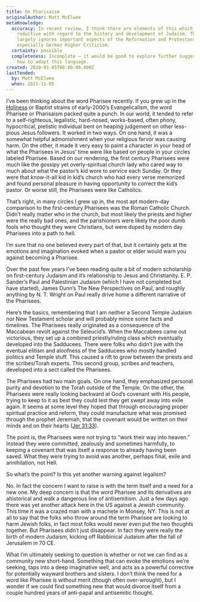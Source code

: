 ```yaml
---
title: On Pharisaism
originalAuthor: Matt McElwee
metaKnowledge:
  accuracy: In recent review, I think there are elements of this which are mildly
    reductive with regard to the history and development of Judaism. This also
    largely ignores important aspects of the Reformation and Protestantism –
    especially German Higher Criticism.
  certainty: possible
  completeness: Incomplete – it would be good to explore further suggestions on
    how to adapt this language.
created: 2020-01-05T00:00:00.000Z
lastTended:
  by: Matt McElwee
  when: 2021-11-05
---
```


I’ve been thinking about the word Pharisee recently. If you grew up in the [Holiness](!W 'Holiness movement') or Baptist strains of early-2000’s Evangelicalism, the word Pharisee or Pharisaism packed quite a punch. In our world, it tended to refer to a self-righteous, legalistic, hard-nosed, works-based, often phony, hypocritical, pietistic individual bent on heaping judgement on other less-pious Jesus followers. It worked in two ways. On one hand, it was a somewhat helpful admonishment when your religious fervor was causing harm. On the other, it made it very easy to paint a character in your head of what the Pharisees in Jesus’ time were like based on people in your circles labeled Pharisee. Based on our rendering, the first century Pharisees were much like the gossipy yet overly-spiritual church lady who cared way to much about what the pastor’s kid wore to service each Sunday. Or they were that know-it-all kid in kid’s church who had every verse memorized and found personal pleasure in having opportunity to correct the kid’s pastor. Or worse still, the Pharisees were like Catholics.

That’s right, in many circles I grew up in, the most apt modern-day comparison to the first-century Pharisees was the Roman Catholic Church. Didn’t really matter who in the church, but most likely the priests and higher were the really bad ones, and the parishioners were likely the poor dumb fools who thought they were Christians, but were duped by modern day Pharisees into a path to hell.

I’m sure that no one believed every part of that, but it certainly gets at the emotions and imagination evoked when a pastor or elder would warn you against becoming a Pharisee.

Over the past few years I’ve been reading quite a bit of modern scholarship on first-century Judaism and it’s relationship to Jesus and Christianity. E. P. Sander’s Paul and Palestinian Judaism (which I have not completed but have started), James Dunn’s The New Perspectives on Paul, and roughly anything by N. T. Wright on Paul really drive home a different narrative of the Pharisees.

Here’s the basics, remembering that I am neither a Second Temple Judaism nor New Testament scholar and will probably mince some facts and timelines. The Pharisees really originated as a consequence of the Maccabean revolt against the Seleucid’s. When the Maccabees came out victorious, they set up a combined priestly/ruling class which eventually developed into the Sadducees. There were folks who didn’t jive with the eventual elitism and aloofness of the Sadducees who mostly handled politics and Temple stuff. This caused a rift to grow between the priests and the scribes/Torah experts. This second group, scribes and teachers, developed into a sect called the Pharisees.

The Pharisees had two main goals. On one hand, they emphasized personal purity and devotion to the Torah outside of the Temple. On the other, the Pharisees were really looking backward at God’s covenant with His people, trying to keep to it as best they could lest they get swept away into exile again. It seems at some level they hoped that through encouraging proper spiritual practice and reform, they could manufacture what was promised through the prophet Jeremiah, that the covenant would be written on their minds and on their hearts ([Jer 31:33](https://biblehub.com/jeremiah/31-33.htm)).

The point is, the Pharisees were not trying to “work their way into heaven.” Instead they were committed, zealously and sometimes harmfully, to keeping a covenant that was itself a response to already having been saved. What they were trying to avoid was another, perhaps final, exile and annihilation, not Hell.

So what’s the point? Is this yet another warning against legalism?

No. In fact the concern I want to raise is with the term itself and a need for a new one. My deep concern is that the word Pharisee and its derivatives are ahistorical and walk a dangerous line of antisemitism. Just a few days ago there was yet another attack here in the US against a Jewish community. This time it was a crazed man with a machete in Monsey, NY. This is not at all to say that the folks who throw around the term Pharisee are looking to harm Jewish folks, in fact most folks would never even put the two thoughts together. But Pharisees didn’t just disappear. In fact they were really the birth of modern Judaism, kicking off Rabbinical Judaism after the fall of Jerusalem in 70 CE.

What I’m ultimately seeking to question is whether or not we can find as a community new short-hand. Something that can evoke the emotions we’re seeking, taps into a deep imaginative well, and acts as a powerful corrective for potentially wayward brothers and sisters. I don’t think the need for a word like Pharisee is without merit (though often over-wrought), but I wonder if we could find something new that would divorce itself from a couple hundred years of anti-papal and antisemitic thought.
